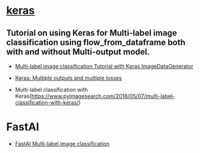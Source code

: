 # [keras](https://github.com/keras-team/keras)


## Tutorial on using Keras for Multi-label image classification using flow_from_dataframe both with and without Multi-output model.

* [Multi-label image classification Tutorial with Keras ImageDataGenerator](https://medium.com/@vijayabhaskar96/multi-label-image-classification-tutorial-with-keras-imagedatagenerator-cd541f8eaf24)

* [Keras: Multiple outputs and multiple losses](https://www.pyimagesearch.com/2018/06/04/keras-multiple-outputs-and-multiple-losses/)

* Multi-label classification with Keras(https://www.pyimagesearch.com/2018/05/07/multi-label-classification-with-keras/)
	


# FastAI

* [FastAI Multi-label image classification](https://towardsdatascience.com/fastai-multi-label-image-classification-8034be646e95)